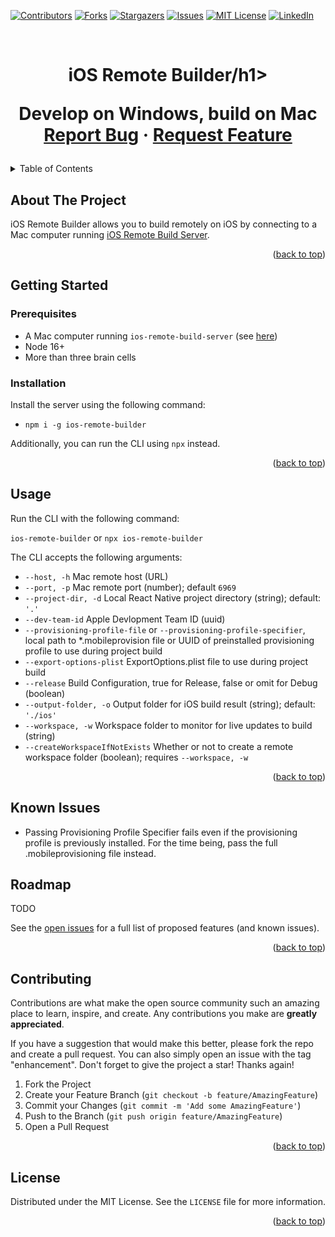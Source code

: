 <a name="readme-top"></a>

<!-- PROJECT SHIELDS -->
<!--
*** I'm using markdown "reference style" links for readability.
*** Reference links are enclosed in brackets [ ] instead of parentheses ( ).
*** See the bottom of this document for the declaration of the reference variables
*** for contributors-url, forks-url, etc. This is an optional, concise syntax you may use.
*** https://www.markdownguide.org/basic-syntax/#reference-style-links
-->

[![Contributors][contributors-shield]][contributors-url]
[![Forks][forks-shield]][forks-url]
[![Stargazers][stars-shield]][stars-url]
[![Issues][issues-shield]][issues-url]
[![MIT License][license-shield]][license-url]
[![LinkedIn][linkedin-shield]][linkedin-url]

<br />
<div align="center">

<h1 align="center">iOS Remote Builder/h1>

  <p align="center">
    Develop on Windows, build on Mac
    <!-- <br />
    <a href="https://github.com/blakeglucas/ios-remote-builder"><strong>Explore the docs »</strong></a> -->
    <br />
    <a href="https://github.com/blakeglucas/ios-remote-builder/issues">Report Bug</a>
    ·
    <a href="https://github.com/blakeglucas/ios-remote-builder/issues">Request Feature</a>
  </p>
</div>

<!-- TABLE OF CONTENTS -->
<details>
  <summary>Table of Contents</summary>
  <ol>
    <li>
      <a href="#about-the-project">About The Project</a>
    </li>
    <li>
      <a href="#getting-started">Getting Started</a>
      <ul>
        <li><a href="#prerequisites">Prerequisites</a></li>
        <li><a href="#installation">Installation</a></li>
      </ul>
    </li>
    <li><a href="#roadmap">Roadmap</a></li>
    <li><a href="#contributing">Contributing</a></li>
    <li><a href="#license">License</a></li>
  </ol>
</details>

## About The Project

iOS Remote Builder allows you to build remotely on iOS by connecting to a Mac computer running [iOS Remote Build Server](https://github.com/blakeglucas/ios-remote-build-server).

<p align="right">(<a href="#readme-top">back to top</a>)</p>

## Getting Started

### Prerequisites

- A Mac computer running `ios-remote-build-server` (see [here](https://github.com/blakeglucas/ios-remote-build-server#prerequisites))
- Node 16+
- More than three brain cells

### Installation

Install the server using the following command:

- `npm i -g ios-remote-builder`

Additionally, you can run the CLI using `npx` instead.

<p align="right">(<a href="#readme-top">back to top</a>)</p>

## Usage

Run the CLI with the following command:

`ios-remote-builder` or `npx ios-remote-builder`

The CLI accepts the following arguments:

- `--host, -h` Mac remote host (URL)
- `--port, -p` Mac remote port (number); default `6969`
- `--project-dir, -d` Local React Native project directory (string); default: `'.'`
- `--dev-team-id` Apple Devlopment Team ID (uuid)
- `--provisioning-profile-file` or `--provisioning-profile-specifier`, local path to \*.mobileprovision file or UUID of preinstalled provisioning profile to use during project build
- `--export-options-plist` ExportOptions.plist file to use during project build
- `--release` Build Configuration, true for Release, false or omit for Debug (boolean)
- `--output-folder, -o` Output folder for iOS build result (string); default: `'./ios'`
- `--workspace, -w` Workspace folder to monitor for live updates to build (string)
- `--createWorkspaceIfNotExists` Whether or not to create a remote workspace folder (boolean); requires `--workspace, -w`

<p align="right">(<a href="#readme-top">back to top</a>)</p>

## Known Issues

- Passing Provisioning Profile Specifier fails even if the provisioning profile is previously installed. For the time being, pass the full .mobileprovisioning file instead.

<!-- ROADMAP -->

## Roadmap

TODO

See the [open issues](https://github.com/blakeglucas/ios-remote-builder/issues) for a full list of proposed features (and known issues).

<p align="right">(<a href="#readme-top">back to top</a>)</p>

<!-- CONTRIBUTING -->

## Contributing

Contributions are what make the open source community such an amazing place to learn, inspire, and create. Any contributions you make are **greatly appreciated**.

If you have a suggestion that would make this better, please fork the repo and create a pull request. You can also simply open an issue with the tag "enhancement".
Don't forget to give the project a star! Thanks again!

1. Fork the Project
2. Create your Feature Branch (`git checkout -b feature/AmazingFeature`)
3. Commit your Changes (`git commit -m 'Add some AmazingFeature'`)
4. Push to the Branch (`git push origin feature/AmazingFeature`)
5. Open a Pull Request

<p align="right">(<a href="#readme-top">back to top</a>)</p>

<!-- LICENSE -->

## License

Distributed under the MIT License. See the `LICENSE` file for more information.

<p align="right">(<a href="#readme-top">back to top</a>)</p>

<!-- MARKDOWN LINKS & IMAGES -->
<!-- https://www.markdownguide.org/basic-syntax/#reference-style-links -->

[contributors-shield]: https://img.shields.io/github/contributors/blakeglucas/ios-remote-builder.svg?style=for-the-badge
[contributors-url]: https://github.com/blakeglucas/ios-remote-builder/graphs/contributors
[forks-shield]: https://img.shields.io/github/forks/blakeglucas/ios-remote-builder.svg?style=for-the-badge
[forks-url]: https://github.com/blakeglucas/ios-remote-builder/network/members
[stars-shield]: https://img.shields.io/github/stars/blakeglucas/ios-remote-builder.svg?style=for-the-badge
[stars-url]: https://github.com/blakeglucas/ios-remote-builder/stargazers
[issues-shield]: https://img.shields.io/github/issues/blakeglucas/ios-remote-builder.svg?style=for-the-badge
[issues-url]: https://github.com/blakeglucas/ios-remote-builder/issues
[license-shield]: https://img.shields.io/github/license/blakeglucas/ios-remote-builder.svg?style=for-the-badge
[license-url]: https://github.com/blakeglucas/ios-remote-builder/blob/master/LICENSE.txt
[linkedin-shield]: https://img.shields.io/badge/-LinkedIn-black.svg?style=for-the-badge&logo=linkedin&colorB=555
[linkedin-url]: https://www.linkedin.com/in/blake-lucas-56b01a16a/
